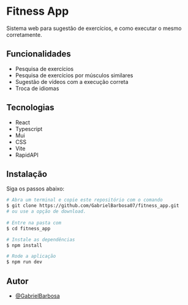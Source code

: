 
# Fitness App

Sistema web para sugestão de exercícios, e como executar o mesmo corretamente.



## Funcionalidades

- Pesquisa de exercícios 
- Pesquisa de exercícios por músculos similares
- Sugestão de vídeos com a execução correta
- Troca de idiomas 


## Tecnologias 

* React
* Typescript
* Mui
* CSS
* Vite
* RapidAPI

## Instalação

Siga os passos abaixo:

```bash
# Abra um terminal e copie este repositório com o comando
$ git clone https://github.com/GabrielBarbosa07/fitness_app.git
# ou use a opção de download.
    
# Entre na pasta com 
$ cd fitness_app

# Instale as dependências
$ npm install

# Rode a aplicação
$ npm run dev
```
    
## Autor

- [@GabrielBarbosa](https://github.com/GabrielBarbosa07)

